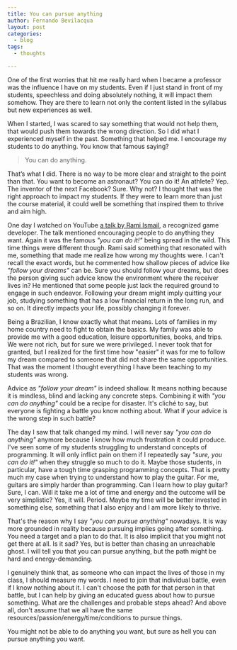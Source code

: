 ```yaml
---
title: You can pursue anything
author: Fernando Bevilacqua
layout: post
categories:
  - blog
tags:
  - thoughts

---
```


One of the first worries that hit me really hard when I became a professor was the influence I have on my students. Even if I just stand in front of my students, speechless and doing absolutely nothing, it will impact them somehow. They are there to learn not only the content listed in the syllabus but new experiences as well.

When I started, I was scared to say something that would not help them, that would push them towards the wrong direction. So I did what I experienced myself in the past. Something that helped me. I encourage my students to do anything. You know that famous saying?

> You can do anything.

That’s what I did. There is no way to be more clear and straight to the point than that. You want to become an astronaut? You can do it! An athlete? Yep. The inventor of the next Facebook? Sure. Why not? I thought that was the right approach to impact my students. If they were to learn more than just the course material, it could well be something that inspired them to thrive and aim high.

One day I watched on YouTube [a talk by Rami Ismail](https://youtu.be/miwrDpbb25Q?t=53m53s), a recognized game developer. The talk mentioned encouraging people to do anything they want. Again it was the famous *"you can do it!"* being spread in the wild. This time things were different though. Rami said something that resonated with me, something that made me realize how wrong my thoughts were. I can't recall the exact words, but he commented how shallow pieces of advice like *"follow your dreams"* can be. Sure you should follow your dreams, but does the person giving such advice know the environment where the receiver lives in? He mentioned that some people just lack the required ground to engage in such endeavor. Following your dream might imply quitting your job, studying something that has a low financial return in the long run, and so on. It directly impacts your life, possibly changing it forever.

Being a Brazilian, I know exactly what that means. Lots of families in my home country need to fight to obtain the basics. My family was able to provide me with a good education, leisure opportunities, books, and trips. We were not rich, but for sure we were privileged. I never took that for granted, but I realized for the first time how "easier" it was for me to follow my dream compared to someone that did not share the same opportunities. That was the moment I thought everything I have been teaching to my students was wrong.

Advice as *"follow your dream"* is indeed shallow. It means nothing because it is mindless, blind and lacking any concrete steps. Combining it with *"you can do anything"* could be a recipe for disaster. It's cliché to say, but everyone is fighting a battle you know nothing about. What if your advice is the wrong step in such battle?

The day I saw that talk changed my mind. I will never say *"you can do anything"* anymore because I know how much frustration it could produce. I've seen some of my students struggling to understand concepts of programming. It will only inflict pain on them if I repeatedly say *"sure, you can do it!"* when they struggle so much to do it. Maybe those students, in particular, have a tough time grasping programming concepts. That is pretty much my case when trying to understand how to play the guitar. For me, guitars are simply harder than programming. Can I learn how to play guitar? Sure, I can. Will it take me a lot of time and energy and the outcome will be very simplistic? Yes, it will. Period. Maybe my time will be better invested in something else, something that I also enjoy and I am more likely to thrive.

That's the reason why I say *"you can pursue anything"* nowadays. It is way more grounded in reality because pursuing implies going after something. You need a target and a plan to do that. It is also implicit that you might not get there at all. Is it sad? Yes, but is better than chasing an unreachable ghost. I will tell you that you can pursue anything, but the path might be hard and energy-demanding.

I genuinely think that, as someone who can impact the lives of those in my class, I should measure my words. I need to join that individual battle, even if I know nothing about it. I can't choose the path for that person in that battle, but I can help by giving an educated guess about how to pursue something. What are the challenges and probable steps ahead? And above all, don't assume that we all have the same resources/passion/energy/time/conditions to pursue things.

You might not be able to do anything you want, but sure as hell you can pursue anything you want.
